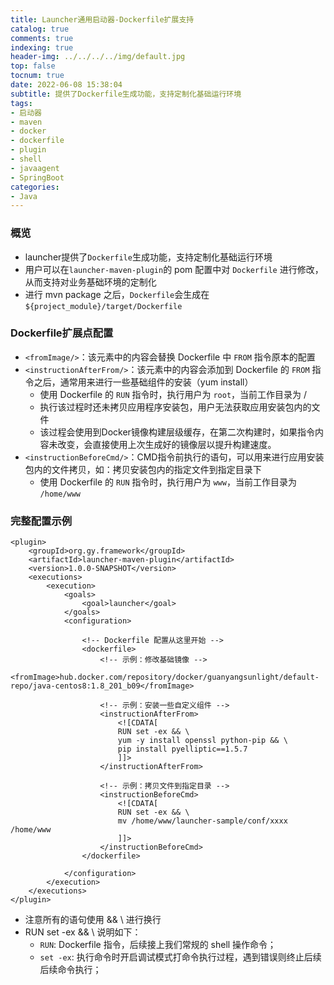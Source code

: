 ```yaml
---
title: Launcher通用启动器-Dockerfile扩展支持
catalog: true
comments: true
indexing: true
header-img: ../../../../img/default.jpg
top: false
tocnum: true
date: 2022-06-08 15:38:04
subtitle: 提供了Dockerfile生成功能，支持定制化基础运行环境
tags:
- 启动器
- maven
- docker
- dockerfile
- plugin
- shell
- javaagent
- SpringBoot
categories:
- Java
---
```


### 概览
- launcher提供了`Dockerfile`生成功能，支持定制化基础运行环境
- 用户可以在`launcher-maven-plugin`的 pom 配置中对 `Dockerfile` 进行修改，从而支持对业务基础环境的定制化
- 进行 mvn package 之后，`Dockerfile`会生成在`${project_module}/target/Dockerfile`

### Dockerfile扩展点配置
- `<fromImage/>`：该元素中的内容会替换 Dockerfile 中 `FROM` 指令原本的配置
- `<instructionAfterFrom/>`：该元素中的内容会添加到 Dockerfile 的 `FROM` 指令之后，通常用来进行一些基础组件的安装（yum install）
    - 使用 Dockerfile 的 `RUN` 指令时，执行用户为 `root`，当前工作目录为 /
    - 执行该过程时还未拷贝应用程序安装包，用户无法获取应用安装包内的文件
    - 该过程会使用到Docker镜像构建层级缓存，在第二次构建时，如果指令内容未改变，会直接使用上次生成好的镜像层以提升构建速度。
- `<instructionBeforeCmd/>`：CMD指令前执行的语句，可以用来进行应用安装包内的文件拷贝，如：拷贝安装包内的指定文件到指定目录下
    - 使用 Dockerfile 的 `RUN` 指令时，执行用户为 `www`，当前工作目录为 `/home/www`

### 完整配置示例
```
<plugin>
    <groupId>org.gy.framework</groupId>
    <artifactId>launcher-maven-plugin</artifactId>
    <version>1.0.0-SNAPSHOT</version>
    <executions>
        <execution>
            <goals>
                <goal>launcher</goal>
            </goals>
            <configuration>
              
                <!-- Dockerfile 配置从这里开始 -->
                <dockerfile>
                    <!-- 示例：修改基础镜像 -->
                    <fromImage>hub.docker.com/repository/docker/guanyangsunlight/default-repo/java-centos8:1.8_201_b09</fromImage>
                    
                    <!-- 示例：安装一些自定义组件 -->
                    <instructionAfterFrom>
                        <![CDATA[
                        RUN set -ex && \
                        yum -y install openssl python-pip && \
                        pip install pyelliptic==1.5.7
                        ]]>
                    </instructionAfterFrom>
                    
                    <!-- 示例：拷贝文件到指定目录 -->
                    <instructionBeforeCmd>
                        <![CDATA[
                        RUN set -ex && \
                        mv /home/www/launcher-sample/conf/xxxx  /home/www
                        ]]>
                    </instructionBeforeCmd>
                </dockerfile>
              
            </configuration>
        </execution>
    </executions>
</plugin>
```
- 注意所有的语句使用 && \ 进行换行
- RUN set -ex && \ 说明如下：
    - `RUN`: Dockerfile 指令，后续接上我们常规的 shell 操作命令；
    - `set -ex`: 执行命令时开启调试模式打命令执行过程，遇到错误则终止后续后续命令执行；